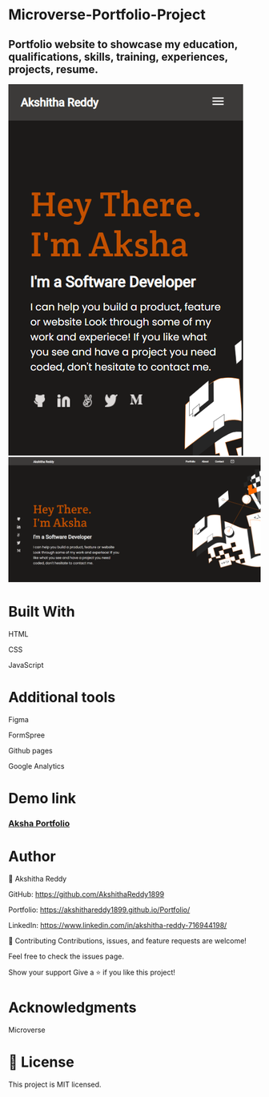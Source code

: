 # Microverse-Portfolio-Project

## Portfolio website to showcase my education, qualifications, skills, training, experiences, projects, resume.

![Portfolio](./assest/Portfolio_Screenshot-1.png)
![portfolio](./assest/Portfolio_Screenshot-2.png)

# Built With
HTML

CSS

JavaScript

# Additional tools

Figma

FormSpree

Github pages

Google Analytics

# Demo link

### [Aksha Portfolio](https://akshithareddy1899.github.io/Microverse-Portfolio/)

# Author
👤 Akshitha Reddy

GitHub: https://github.com/AkshithaReddy1899

Portfolio: https://akshithareddy1899.github.io/Portfolio/

LinkedIn: https://www.linkedin.com/in/akshitha-reddy-716944198/


🤝 Contributing
Contributions, issues, and feature requests are welcome!

Feel free to check the issues page.

Show your support
Give a ⭐️ if you like this project!

# Acknowledgments

Microverse

# 📝 License
This project is MIT licensed.
